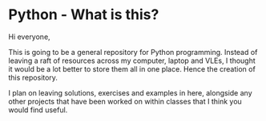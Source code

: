 # Python - What is this?
 
 Hi everyone,
 
 This is going to be a general repository for Python programming. Instead of leaving a raft of resources across my computer, laptop and VLEs, I thought it would be a lot better to store them all in one place. Hence the creation of this repository.
 
 I plan on leaving solutions, exercises and examples in here, alongside any other projects that have been worked on within classes that I think you would find useful.
